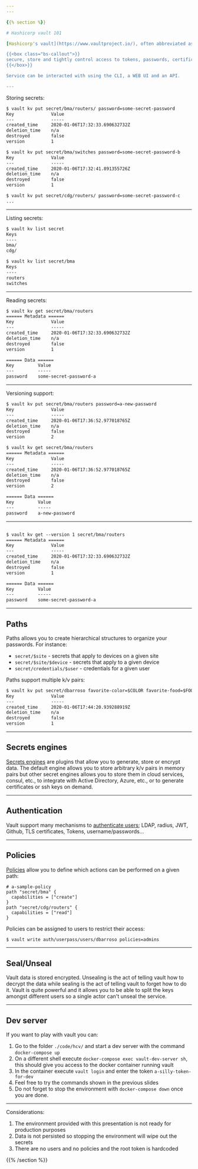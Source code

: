 ```yaml
---
---

{{% section %}}

# Hashicorp vault 101

[Hashicorp's vault](https://www.vaultproject.io/), often abbreviated as `hcv`, is a service that allows you to:

{{<box class="bs-callout">}}
secure, store and tightly control access to tokens, passwords, certificates, encryption keys [...] using a UI, CLI, or HTTP API.
{{</box>}}

Service can be interacted with using the CLI, a WEB UI and an API.

---
```


Storing secrets:


``` txt
$ vault kv put secret/bma/routers/ password=some-secret-password
Key              Value
---              -----
created_time     2020-01-06T17:32:33.690632732Z
deletion_time    n/a
destroyed        false
version          1

$ vault kv put secret/bma/switches password=some-secret-password-b
Key              Value
---              -----
created_time     2020-01-06T17:32:41.891355726Z
deletion_time    n/a
destroyed        false
version          1

$ vault kv put secret/cdg/routers/ password=some-secret-password-c
...
```

---

Listing secrets:

``` txt
$ vault kv list secret
Keys
----
bma/
cdg/

$ vault kv list secret/bma
Keys
----
routers
switches
```

---

Reading secrets:

``` txt
$ vault kv get secret/bma/routers
====== Metadata ======
Key              Value
---              -----
created_time     2020-01-06T17:32:33.690632732Z
deletion_time    n/a
destroyed        false
version          1

====== Data ======
Key         Value
---         -----
password    some-secret-password-a
```

---

Versioning support:

``` txt
$ vault kv put secret/bma/routers password=a-new-password
Key              Value
---              -----
created_time     2020-01-06T17:36:52.977018765Z
deletion_time    n/a
destroyed        false
version          2

$ vault kv get secret/bma/routers
====== Metadata ======
Key              Value
---              -----
created_time     2020-01-06T17:36:52.977018765Z
deletion_time    n/a
destroyed        false
version          2

====== Data ======
Key         Value
---         -----
password    a-new-password
```

---

``` txt

$ vault kv get --version 1 secret/bma/routers
====== Metadata ======
Key              Value
---              -----
created_time     2020-01-06T17:32:33.690632732Z
deletion_time    n/a
destroyed        false
version          1

====== Data ======
Key         Value
---         -----
password    some-secret-password-a

```

---

## Paths

Paths allows you to create hierarchical structures to organize your passwords. For instance:

- `secret/$site` - secrets that apply to devices on a given site
- `secret/$site/$device` - secrets that apply to a given device
- `secret/credentials/$user` - credentials for a given user

Paths support multiple k/v pairs:

``` txt
$ vault kv put secret/dbarroso favorite-color=$COLOR favorite-food=$FOOD
Key              Value
---              -----
created_time     2020-01-06T17:44:20.939288919Z
deletion_time    n/a
destroyed        false
version          1

```

---

## Secrets engines

[Secrets engines](https://www.vaultproject.io/docs/secrets/index.html) are plugins that allow you to generate, store or encrypt data. The default engine allows you to store arbitrary k/v pairs in memory pairs but other secret engines allows you to store them in cloud services, consul, etc., to integrate with Active Directory, Azure, etc., or to generate certificates or ssh keys on demand.

---

## Authentication

Vault support many mechanisms to [authenticate users](https://www.vaultproject.io/docs/auth/index.html); LDAP, radius, JWT, Github, TLS certificates, Tokens, username/passwords...

---

## Policies

[Policies](https://www.vaultproject.io/intro/getting-started/policies.html) allow you to define which actions can be performed on a given path:

``` hcl
# a-sample-policy
path "secret/bma" {
  capabilities = ["create"]
}
path "secret/cdg/routers" {
  capabilities = ["read"]
}
```

Policies can be assigned to users to restrict their access:

``` txt
$ vault write auth/userpass/users/dbarroso policies=admins
```

---

## Seal/Unseal

Vault data is stored encrypted. Unsealing is the act of telling vault how to decrypt the data while sealing is the act of telling vault to forget how to do it. Vault is quite powerful and it allows you to be able to split the keys amongst different users so a single actor can't unseal the service.


---

## Dev server

If you want to play with vault you can:

1. Go to the folder `./code/hcv/` and start a dev server with the command `docker-compose up`
2. On a different shell execute `docker-compose exec vault-dev-server sh`, this should give you access to the docker container running vault
3. In the container execute `vault login` and enter the token `a-silly-token-for-dev`
4. Feel free to try the commands shown in the previous slides
5. Do not forget to stop the environment with `docker-compose down` once you are done.

---

Considerations:

1. The environment provided with this presentation is not ready for production purposes
2. Data is not persisted so stopping the environment will wipe out the secrets
3. There are no users and no policies and the root token is hardcoded


{{% /section %}}
